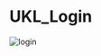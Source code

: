# UKL_Login
![login](https://user-images.githubusercontent.com/107418303/223603544-2f1c69f3-e041-4329-97d7-62ef30d156ef.jpeg)

